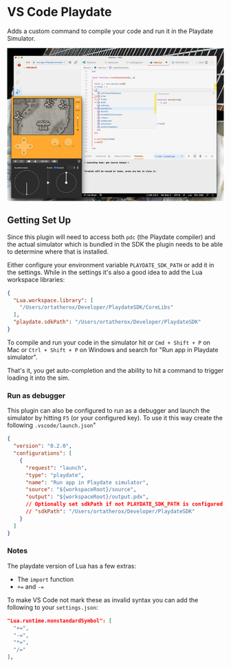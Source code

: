 # VS Code Playdate

Adds a custom command to compile your code and run it in the Playdate Simulator.

<img src="./screenshots/desktop.jpeg">

## Getting Set Up

Since this plugin will need to access both `pdc` (the Playdate compiler) and the
actual simulator which is bundled in the SDK the plugin needs to be able to
determine where that is installed.

Either configure your environment variable `PLAYDATE_SDK_PATH` or add it in the
settings. While in the settings it's also a good idea to add the Lua workspace
libraries:

```json
{
  "Lua.workspace.library": [
    "/Users/ortatherox/Developer/PlaydateSDK/CoreLibs"
  ],
  "playdate.sdkPath": "/Users/ortatherox/Developer/PlaydateSDK"
}
```

To compile and run your code in the simulator hit or `Cmd + Shift + P` on Mac or
`Ctrl + Shift + P` on Windows and search for "Run app in Playdate simulator".

That's it, you get auto-completion and the ability to hit a command to trigger
loading it into the sim.

### Run as debugger

This plugin can also be configured to run as a debugger and launch the
simulator by hitting `F5` (or your configured key). To use it this way create
the following `.vscode/launch.json`"

```json
{
  "version": "0.2.0",
  "configurations": [
    {
      "request": "launch",
      "type": "playdate",
      "name": "Run app in Playdate simulator",
      "source": "${workspaceRoot}/source",
      "output": "${workspaceRoot}/output.pdx",
      // Optionally set sdkPath if not PLAYDATE_SDK_PATH is configured.
      // "sdkPath": "/Users/ortatherox/Developer/PlaydateSDK"
    }
  ]
}
```

### Notes

The playdate version of Lua has a few extras:

- The `import` function
- `+=` and `-=`

To make VS Code not mark these as invalid syntax you can add the following to your `settings.json`:

```json
"Lua.runtime.nonstandardSymbol": [
  "+=",
  "-=",
  "*=",
  "/="
],
```
